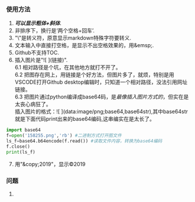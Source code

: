 ### 使用方法
1. ***可以显示粗体+斜体***.
2. 非排序下，换行是‘两个空格+回车’.
3. "\\"是转义符，原意显示markdown特殊字符要转义.
4. 文本输入中直接打空格，是显示不出空格效果的，用\&emsp;.
5. Github不支持TOC.
6. 插入图片是"\!\[ \](链接)".  
6.1 相对路径是个坑，在其他地方就打不开了。  
6.2 把图存在网上，用链接是个好方法，但图片多了，就烦，特别是用VSCODE打开Github desktop编辑时，只知道一个相对路径，没法引用网址链接。  
6.3 把图片通过python编译成base64码，是*最像插入图片方式的*，但实在是太丧心病狂了。  
插入图片的格式：\!\[ \](data:image/png;base64,base64str),其中base64str就是下面代码print出来的base64编码,这串编实在是太长了。

  ``` python
  import base64
  f=open('158255.png','rb') #二进制方式打开图文件
  ls_f=base64.b64encode(f.read()) #读取文件内容，转换为base64编码
  f.close()
  print(ls_f)
  ```
  
7. 用"\&copy;2019"，显示&copy;2019
### 问题
1. 
